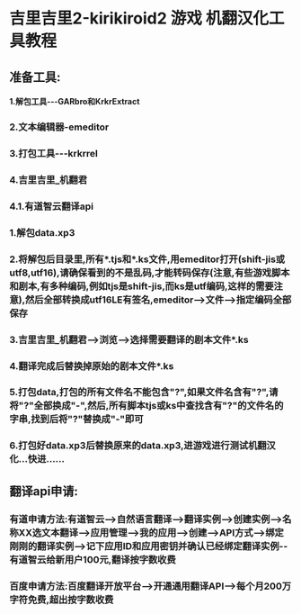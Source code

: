 # 吉里吉里2-kirikiroid2 游戏 机翻汉化工具教程

## 准备工具:
#### 1.解包工具---GARbro和KrkrExtract
### 2.文本编辑器-emeditor
### 3.打包工具---krkrrel
### 4.吉里吉里_机翻君
### 4.1.有道智云翻译api

### 1.解包data.xp3
### 2.将解包后目录里,所有*.tjs和*.ks文件,用emeditor打开(shift-jis或utf8,utf16),请确保看到的不是乱码,才能转码保存(注意,有些游戏脚本和剧本,有多种编码,例如tjs是shift-jis,而ks是utf编码,这样的需要注意),然后全部转换成utf16LE有签名,emeditor-->文件-->指定编码全部保存
### 3.吉里吉里_机翻君-->浏览-->选择需要翻译的剧本文件*.ks
### 4.翻译完成后替换掉原始的剧本文件*.ks
### 5.打包data,打包的所有文件名不能包含"?",如果文件名含有"?",请将"?"全部换成"-",然后,所有脚本tjs或ks中查找含有"?"的文件名的字串,找到后将"?"替换成"-"即可
### 6.打包好data.xp3后替换原来的data.xp3,进游戏进行测试机翻汉化...快进......

## 翻译api申请:

### 有道申请方法:有道智云-->自然语言翻译-->翻译实例-->创建实例-->名称XX选文本翻译-->应用管理-->我的应用-->创建-->API方式-->绑定刚刚的翻译实例-->记下应用ID和应用密钥并确认已经绑定翻译实例--有道智云给新用户100元,翻译按字数收费

### 百度申请方法:百度翻译开放平台-->开通通用翻译API-->每个月200万字符免费,超出按字数收费
